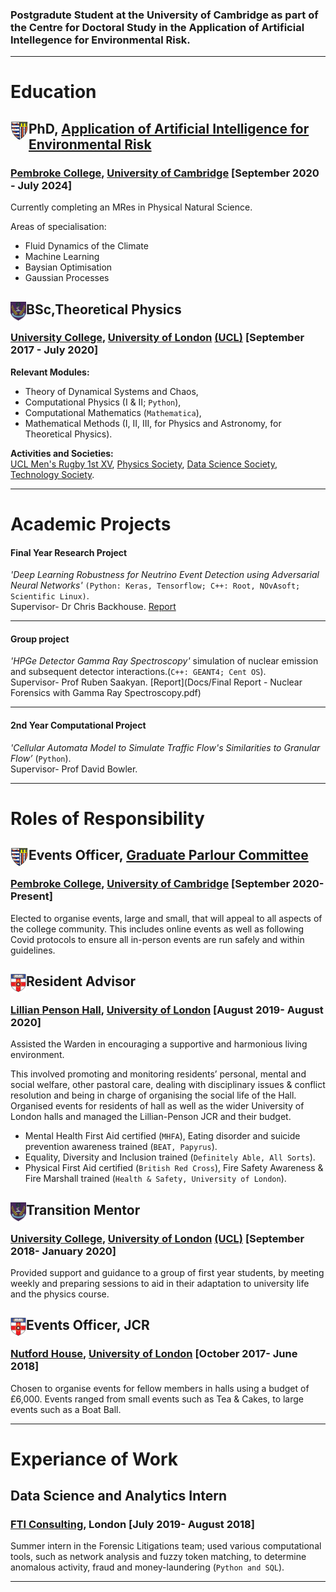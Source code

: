 ### Postgradute Student at the University of Cambridge as part of the Centre for Doctoral Study in the Application of Artificial Intellegence for Environmental Risk.

* * *

# Education

## <img align="left" width="29" height="32" src="/Photos/pem.jpeg" alt="pem crest">    PhD, [Application of Artificial Intelligence for Environmental Risk](https://ai4er-cdt.esc.cam.ac.uk)
### [Pembroke College](https://www.pem.cam.ac.uk), [University of Cambridge](https://www.cam.ac.uk) [September 2020 - July 2024]

Currently completing an MRes in Physical Natural Science.

Areas of specialisation:
- Fluid Dynamics of the Climate
- Machine Learning
- Baysian Optimisation
- Gaussian Processes


## <img align="left" width="25" height="30" src="/Photos/B297ABFE-FB8C-438E-91FF-E9A4ECCA22FD.png" alt="ucl crest">    BSc,Theoretical Physics
### [University College](https://www.ucl.ac.uk), [University of London](https://london.ac.uk) [(UCL)](https://www.ucl.ac.uk) [September 2017 - July 2020]

**Relevant Modules:**
- Theory of Dynamical Systems and Chaos,
- Computational Physics (I & II; ```Python```),
- Computational Mathematics (```Mathematica```),
- Mathematical Methods (I, II, III, for Physics and Astronomy, for Theoretical Physics).

**Activities and Societies:**  
[UCL Men's Rugby 1st XV](https://www.instagram.com/p/BaHkn6LFzPK/?utm_source=ig_web_copy_link), [Physics Society](https://www.uclphysoc.com), [Data Science Society](https://www.ucldss.co.uk), [Technology Society](https://ucltechsoc.com).

* * *

# Academic Projects

#### Final Year Research Project
_'Deep Learning Robustness for Neutrino Event Detection using Adversarial Neural Networks'_ ```(Python: Keras, Tensorflow; C++: Root, NOvAsoft; Scientific Linux)```.  
Supervisor- Dr Chris Backhouse. [Report](Docs/Formal_Report.pdf)

* * *

####  Group project
_'HPGe Detector Gamma Ray Spectroscopy'_ simulation of nuclear emission and subsequent detector interactions.(```C++: GEANT4; Cent OS```).  
Supervisor- Prof Ruben Saakyan. [Report](Docs/Final Report - Nuclear Forensics with Gamma Ray Spectroscopy.pdf)

* * *

#### 2nd Year Computational Project
_'Cellular Automata Model to Simulate Traffic Flow's Similarities to Granular Flow’_ (```Python```).  
Supervisor- Prof David Bowler.

* * *

# Roles of Responsibility

## <img align="left" width="29" height="32" src="/Photos/pem.jpeg" alt="pem crest">    Events Officer, [Graduate Parlour Committee](http://pemgp.soc.srcf.net/the-gpc/your-committee/)
### [Pembroke College](https://www.pem.cam.ac.uk), [University of Cambridge](https://www.cam.ac.uk) [September 2020- Present]  
Elected to organise events, large and small, that will appeal to all aspects of the college community. This includes online events as well as following Covid protocols to ensure all in-person events are run safely and within guidelines.


## <img align="left" width="25" height="30" src="/Photos/41349BA1-2C61-4EAA-AD1F-9A2004B0279F.png" alt="UOL crest">    Resident Advisor
### [Lillian Penson Hall](https://halls.london.ac.uk/lillian-penson-hall), [University of London](https://london.ac.uk) [August 2019- August 2020]  
Assisted the Warden in encouraging a supportive and harmonious living environment. 

This involved promoting and monitoring residents’ personal, mental and social welfare, other pastoral care, dealing with disciplinary issues & conflict resolution and being in charge of organising the social life of the Hall.
Organised events for residents of hall as well as the wider University of London halls and managed the Lillian-Penson JCR and their budget.

- Mental Health First Aid certified (```MHFA```), Eating disorder and suicide prevention awareness trained (```BEAT, Papyrus```).
- Equality, Diversity and Inclusion trained (```Definitely Able, All Sorts```).
- Physical First Aid certified (```British Red Cross```), Fire Safety Awareness & Fire Marshall trained (```Health & Safety, University of London```).


## <img align="left" width="25" height="30" src="/Photos/B297ABFE-FB8C-438E-91FF-E9A4ECCA22FD.png" alt="ucl crest">    Transition Mentor
### [University College](https://www.ucl.ac.uk), [University of London](https://london.ac.uk) [(UCL)](https://www.ucl.ac.uk)  [September 2018- January 2020]  
Provided support and guidance to a group of first year students, by meeting weekly and preparing sessions to aid in their adaptation to university life and the physics course.


## <img align="left" width="25" height="30" src="/Photos/41349BA1-2C61-4EAA-AD1F-9A2004B0279F.png" alt="UOL crest">    Events Officer, JCR
### [Nutford House](https://halls.london.ac.uk/nutford-house), [University of London](https://london.ac.uk) [October 2017- June 2018]  
Chosen to organise events for fellow members in halls using a budget of £6,000. Events ranged from small events such as Tea & Cakes, to large events such as a Boat Ball.

* * *

# Experiance of Work

## Data Science and Analytics Intern
### [FTI Consulting](https://www.fticonsulting-emea.com/?rl=emea), London [July 2019- August 2018]
Summer intern in the Forensic Litigations team; used various computational tools, such as network analysis and fuzzy token matching, to determine anomalous activity, fraud and money-laundering (```Python and SQL```).

* * *
